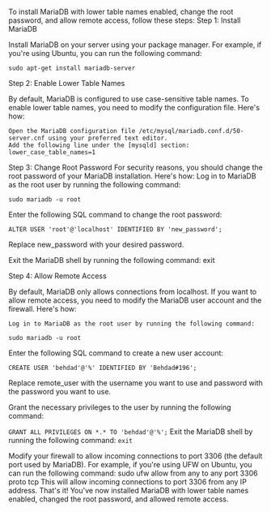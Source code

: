 To install MariaDB with lower table names enabled, change the root password, and allow remote access, follow these steps:
Step 1: Install MariaDB

Install MariaDB on your server using your package manager. For example, if you're using Ubuntu, you can run the following command:

`sudo apt-get install mariadb-server`

Step 2: Enable Lower Table Names

By default, MariaDB is configured to use case-sensitive table names. To enable lower table names, you need to modify the configuration file. Here's how:

    Open the MariaDB configuration file /etc/mysql/mariadb.conf.d/50-server.cnf using your preferred text editor.
    Add the following line under the [mysqld] section:
    lower_case_table_names=1

Step 3: Change Root Password
For security reasons, you should change the root password of your MariaDB installation. Here's how:
    Log in to MariaDB as the root user by running the following command:

`sudo mariadb -u root`

Enter the following SQL command to change the root password:

`ALTER USER 'root'@'localhost' IDENTIFIED BY 'new_password';`

Replace new_password with your desired password.

Exit the MariaDB shell by running the following command:
    exit

Step 4: Allow Remote Access

By default, MariaDB only allows connections from localhost. If you want to allow remote access, you need to modify the MariaDB user account and the firewall. Here's how:

    Log in to MariaDB as the root user by running the following command:

`sudo mariadb -u root`

Enter the following SQL command to create a new user account:

`CREATE USER 'behdad'@'%' IDENTIFIED BY 'Behdad#196';`

Replace remote_user with the username you want to use and password with the password you want to use.

Grant the necessary privileges to the user by running the following command:

`GRANT ALL PRIVILEGES ON *.* TO 'behdad'@'%';`
Exit the MariaDB shell by running the following command:
`exit`

Modify your firewall to allow incoming connections to port 3306 (the default port used by MariaDB). For example, if you're using UFW on Ubuntu, you can run the following command:
    sudo ufw allow from any to any port 3306 proto tcp
    This will allow incoming connections to port 3306 from any IP address.
That's it! You've now installed MariaDB with lower table names enabled, changed the root password, and allowed remote access.